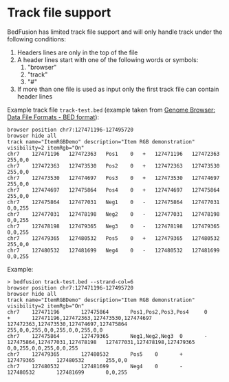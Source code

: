# Track file support

BedFusion has limited track file support and will only handle track under the following conditions:

1. Headers lines are only in the top of the file
1. A header lines start with one of the following words or symbols:
    1. "browser"
    1. "track"
    1. "#"
1. If more than one file is used as input only the first track file can contain header lines

Example track file `track-test.bed` (example taken from [Genome Browser: Data File Formats - BED format](https://genome.ucsc.edu/FAQ/FAQformat.html#format1)):

``` text
browser position chr7:127471196-127495720
browser hide all
track name="ItemRGBDemo" description="Item RGB demonstration" visibility=2 itemRgb="On"
chr7	127471196	127472363	Pos1	0	+	127471196	127472363	255,0,0
chr7	127472363	127473530	Pos2	0	+	127472363	127473530	255,0,0
chr7	127473530	127474697	Pos3	0	+	127473530	127474697	255,0,0
chr7	127474697	127475864	Pos4	0	+	127474697	127475864	255,0,0
chr7	127475864	127477031	Neg1	0	-	127475864	127477031	0,0,255
chr7	127477031	127478198	Neg2	0	-	127477031	127478198	0,0,255
chr7	127478198	127479365	Neg3	0	-	127478198	127479365	0,0,255
chr7	127479365	127480532	Pos5	0	+	127479365	127480532	255,0,0
chr7	127480532	127481699	Neg4	0	-	127480532	127481699	0,0,255
```
Example:

``` shell
> bedfusion track-test.bed --strand-col=6
browser position chr7:127471196-127495720
browser hide all
track name="ItemRGBDemo" description="Item RGB demonstration" visibility=2 itemRgb="On"
chr7    127471196       127475864       Pos1,Pos2,Pos3,Pos4     0       +       127471196,127472363,127473530,127474697 127472363,127473530,127474697,127475864 255,0,0,255,0,0,255,0,0,255,0,0
chr7    127475864       127479365       Neg1,Neg2,Neg3  0       -       127475864,127477031,127478198   127477031,127478198,127479365   0,0,255,0,0,255,0,0,255
chr7    127479365       127480532       Pos5    0       +       127479365       127480532       255,0,0
chr7    127480532       127481699       Neg4    0       -       127480532       127481699       0,0,255
```
